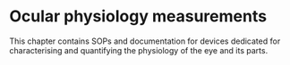 # Ocular physiology measurements

This chapter contains SOPs and documentation for devices dedicated for characterising and quantifying the physiology of the eye and its parts.